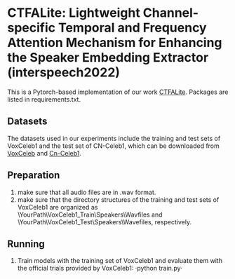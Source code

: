 # CTFALite: Lightweight Channel-specific Temporal and Frequency Attention Mechanism for Enhancing the Speaker Embedding Extractor (interspeech2022)
This is a Pytorch-based implementation of our work [CTFALite](). Packages are listed in requirements.txt.
## Datasets
The datasets used in our experiments include the training and test sets of VoxCeleb1 and the test set of CN-Celeb1, which can be downloaded from [VoxCeleb](https://www.robots.ox.ac.uk/~vgg/data/voxceleb) and [Cn-Celeb1](https://www.openslr.org/resources/82/cn-celeb_v2.tar.gz). 
## Preparation
1. make sure that all audio files are in .wav format.  
2. make sure that the directory structures of the training and test sets of VoxCeleb1 are organized as \YourPath\VoxCeleb1_Train\Speakers\Wavfiles and \YourPath\VoxCeleb1_Test\Speakers\Wavefiles, respectively.
## Running
1. Train models with the training set of VoxCeleb1 and evaluate them with the official trials provided by VoxCeleb1:
·python train.py·
